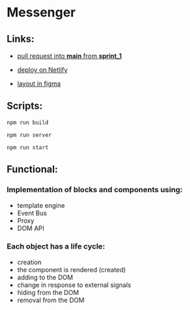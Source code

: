 # Messenger

## Links:

* [pull request into **main** from **sprint\_1**](https://github.com/MelnikovAleksei/middle.messenger.praktikum.yandex/pull/1)

* [deploy on Netlify](https://practical-swartz-984b5f.netlify.app/)

* [layout in figma](https://www.figma.com/file/CcsYgdphChdrtCUY2rRGEk/sprint_1?node-id=0%3A1)

## Scripts:

`npm run build`

`npm run server`

`npm run start`

## Functional:

### Implementation of blocks and components using:

* template engine
* Event Bus
* Proxy
* DOM API

### Each object has a life cycle:

* creation
* the component is rendered (created)
* adding to the DOM
* change in response to external signals
* hiding from the DOM
* removal from the DOM
